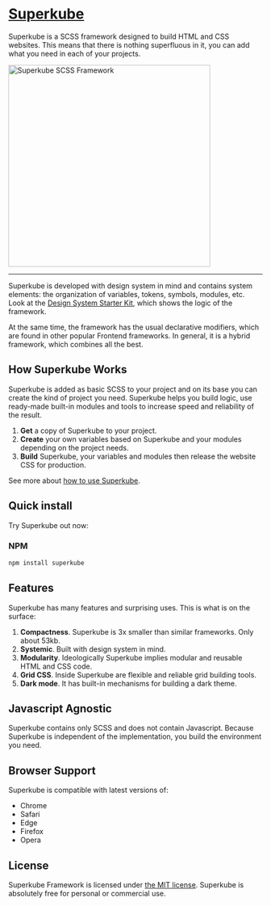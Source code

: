 # [Superkube](https://imperavi.com/superkube/)

Superkube is a SCSS framework designed to build HTML and CSS websites. This means that there is nothing superfluous in it, you can add what you need in each of your projects. 

<a href="https://imperavi.com/superkube/">
    <img src="https://raw.githubusercontent.com/imperavi/superkube/master/superkube-logo.png" alt="Superkube SCSS Framework" style="max-width:100%" width="400">
</a>

----

Superkube is developed with design system in mind and contains system elements: the organization of variables, tokens, symbols, modules, etc. 
Look at the [Design System Starter Kit](https://imperavi.com/superkube/design-system-starter-kit/), which shows the logic of the framework.

At the same time, the framework has the usual declarative modifiers, which are found in other popular Frontend frameworks. In general, it is a hybrid framework, which combines all the best.

## How Superkube Works

Superkube is added as basic SCSS to your project and on its base you can create the kind of project you need. Superkube helps you build logic, use ready-made built-in modules and tools to increase speed and reliability of the result.

1. **Get** a copy of Superkube to your project.
2. **Create** your own variables based on Superkube and your modules depending on the project needs.
3. **Build** Superkube, your variables and modules then release the website CSS for production.

See more about [how to use Superkube](https://imperavi.com/superkube/framework/getting-started/how-to-use/).

## Quick install

Try Superkube out now:

### NPM

```sh
npm install superkube
```

## Features

Superkube has many features and surprising uses. This is what is on the surface:

1. **Compactness**. Superkube is 3x smaller than similar frameworks. Only about 53kb.
2. **Systemic**. Built with design system in mind.
3. **Modularity**. Ideologically Superkube implies modular and reusable HTML and CSS code.
4. **Grid CSS**. Inside Superkube are flexible and reliable grid building tools.
5. **Dark mode**. It has built-in mechanisms for building a dark theme. 

## Javascript Agnostic

Superkube contains only SCSS and does not contain Javascript. Because Superkube is independent of the implementation, you build the environment you need.

## Browser Support

Superkube is compatible with latest versions of:

- Chrome
- Safari
- Edge
- Firefox
- Opera

## License

Superkube Framework is licensed under [the MIT license](https://github.com/imperavi/superkube/blob/master/LICENSE). Superkube is absolutely free for personal or commercial use.
